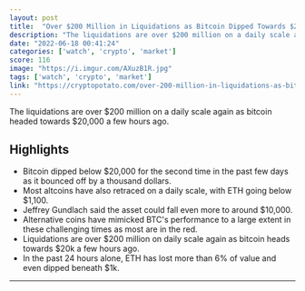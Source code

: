 ```yaml
---
layout: post
title:  "Over $200 Million in Liquidations as Bitcoin Dipped Towards $20K Again"
description: "The liquidations are over $200 million on a daily scale again as bitcoin headed towards $20,000 a few hours ago."
date: "2022-06-18 00:41:24"
categories: ['watch', 'crypto', 'market']
score: 116
image: "https://i.imgur.com/AXuzB1R.jpg"
tags: ['watch', 'crypto', 'market']
link: "https://cryptopotato.com/over-200-million-in-liquidations-as-bitcoin-dipped-towards-20k-again-market-watch/"
---
```


The liquidations are over $200 million on a daily scale again as bitcoin headed towards $20,000 a few hours ago.

## Highlights

- Bitcoin dipped below $20,000 for the second time in the past few days as it bounced off by a thousand dollars.
- Most altcoins have also retraced on a daily scale, with ETH going below $1,100.
- Jeffrey Gundlach said the asset could fall even more to around $10,000.
- Alternative coins have mimicked BTC's performance to a large extent in these challenging times as most are in the red.
- Liquidations are over $200 million on daily scale again as bitcoin heads towards $20k a few hours ago.
- In the past 24 hours alone, ETH has lost more than 6% of value and even dipped beneath $1k.

---
